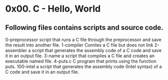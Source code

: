 # 0x00. C - Hello, World
## Following files contains scripts and source code.
0-preprocessor script  that runs a C file through the preprocessor and save the result into another file.
1-compiler Comiles a C file but does not link
2-assembler  a script that generates the assembly code of a C code and save it in an output file.
3-name a script that compiles a C file and creates an executable named file.
4-puts.c  C program that prints using the function puts.
100-intel a script that generates the assembly code (Intel syntax) of a C code and save it in an output file.
